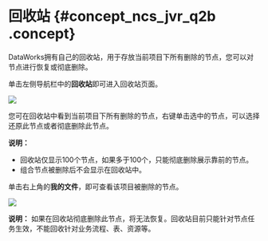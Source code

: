 # 回收站 {#concept_ncs_jvr_q2b .concept}

DataWorks拥有自己的回收站，用于存放当前项目下所有删除的节点，您可以对节点进行恢复或彻底删除。

单击左侧导航栏中的**回收站**即可进入回收站页面。

![](http://static-aliyun-doc.oss-cn-hangzhou.aliyuncs.com/assets/img/16334/15508240838242_zh-CN.png)

您可在回收站中看到当前项目下所有删除的节点，右键单击选中的节点，可以选择还原此节点或者彻底删除此节点。

**说明：** 

-   回收站仅显示100个节点，如果多于100个，只能彻底删除展示靠前的节点。
-   组合节点被删除后不会显示在回收站中。

单击右上角的**我的文件**，即可查看该项目被删除的节点。

![](http://static-aliyun-doc.oss-cn-hangzhou.aliyuncs.com/assets/img/16334/15508240838255_zh-CN.png)

**说明：** 如果在回收站彻底删除此节点，将无法恢复。回收站目前只能针对节点任务生效，不能回收针对业务流程、表、资源等。

